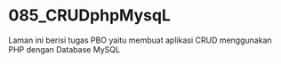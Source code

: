 # 085_CRUDphpMysqL
Laman ini berisi tugas PBO yaitu membuat aplikasi CRUD menggunakan PHP dengan Database MySQL
